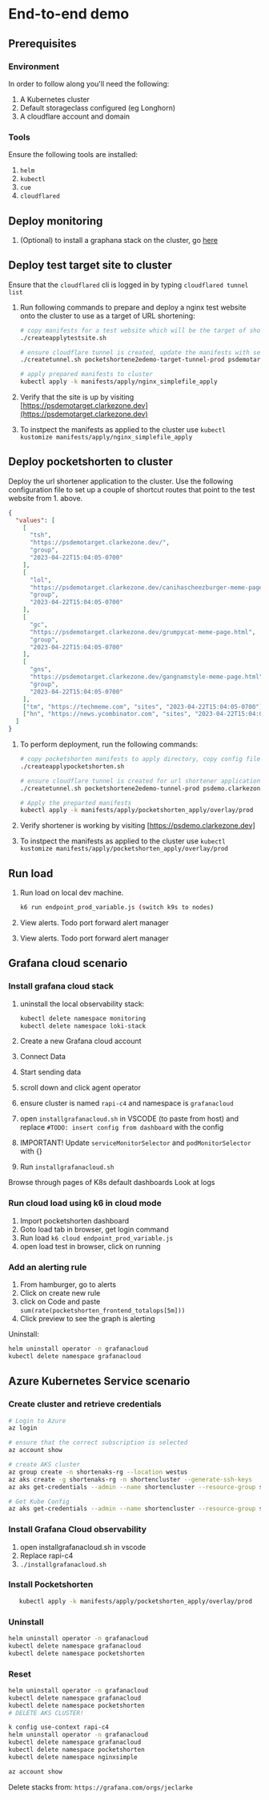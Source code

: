 # End-to-end demo

## Prerequisites

### Environment

In order to follow along you'll need the following:

1. A Kubernetes cluster
2. Default storageclass configured (eg Longhorn)
3. A cloudflare account and domain

### Tools

Ensure the following tools are installed:

1. `helm`
2. `kubectl`
3. `cue`
4. `cloudflared`

## Deploy monitoring

1. (Optional) to install a graphana stack on the cluster, go [here](https://github.com/clarkezone/pocketshorten/tree/main/endtoenddemo/manifests/grafana-stack)

## Deploy test target site to cluster

Ensure that the `cloudflared` cli is logged in by typing `cloudflared tunnel list`

1. Run following commands to prepare and deploy a nginx test website onto the cluster to use as a target of URL shortening:

   ```bash
   # copy manifests for a test website which will be the target of shorten operations
   ./createapplytestsite.sh

   # ensure cloudflare tunnel is created, update the manifests with secrets and tunnel identifiers
   ./createtunnel.sh pocketshortene2edemo-target-tunnel-prod psdemotarget.clarkezone.dev manifests/apply/nginx_simplefile_apply

   # apply prepared manifests to cluster
   kubectl apply -k manifests/apply/nginx_simplefile_apply
   ```

2. Verify that the site is up by visiting [https://psdemotarget.clarkezone.dev](https://psdemotarget.clarkezone.dev)

3. To instpect the manifests as applied to the cluster use `kubectl kustomize manifests/apply/nginx_simplefile_apply`

## Deploy pocketshorten to cluster

Deploy the url shortener application to the cluster. Use the following configuration file to set up a couple of shortcut routes that point to the test website from 1. above.

```json
{
  "values": [
    [
      "tsh",
      "https://psdemotarget.clarkezone.dev/",
      "group",
      "2023-04-22T15:04:05-0700"
    ],
    [
      "lol",
      "https://psdemotarget.clarkezone.dev/canihascheezburger-meme-page.html",
      "group",
      "2023-04-22T15:04:05-0700"
    ],
    [
      "gc",
      "https://psdemotarget.clarkezone.dev/grumpycat-meme-page.html",
      "group",
      "2023-04-22T15:04:05-0700"
    ],
    [
      "gns",
      "https://psdemotarget.clarkezone.dev/gangnamstyle-meme-page.html",
      "group",
      "2023-04-22T15:04:05-0700"
    ],
    ["tm", "https://techmeme.com", "sites", "2023-04-22T15:04:05-0700"],
    ["hn", "https://news.ycombinator.com", "sites", "2023-04-22T15:04:05-0700"]
  ]
}
```

1. To perform deployment, run the following commands:

   ```bash
   # copy pocketshorten manifests to apply directory, copy config files for test deployment
   ./createapplypocketshorten.sh

   # ensure cloudflare tunnel is created for url shortener application, update the manifests with secrets and tunnel identifiers
   ./createtunnel.sh pocketshortene2edemo-tunnel-prod psdemo.clarkezone.dev manifests/apply/pocketshorten_apply/overlay/prod

   # Apply the preparted manifests
   kubectl apply -k manifests/apply/pocketshorten_apply/overlay/prod
   ```

2. Verify shortener is working by visiting [https://psdemo.clarkezone.dev]

3. To instpect the manifests as applied to the cluster use `kubectl kustomize manifests/apply/pocketshorten_apply/overlay/prod`

## Run load

1. Run load on local dev machine.

   ```bash
   k6 run endpoint_prod_variable.js (switch k9s to nodes)
   ```

2. View alerts. Todo port forward alert manager

3. View alerts. Todo port forward alert manager

## Grafana cloud scenario

### Install grafana cloud stack

1. uninstall the local observability stack:

   ```bash
   kubectl delete namespace monitoring
   kubectl delete namespace loki-stack
   ```

2. Create a new Grafana cloud account
3. Connect Data
4. Start sending data
5. scroll down and click agent operator
6. ensure cluster is named `rapi-c4` and namespace is `grafanacloud`
7. open `installgrafanacloud.sh` in VSCODE (to paste from host) and replace `#TODO: insert config from dashboard` with the config
8. IMPORTANT! Update `serviceMonitorSelector` and `podMonitorSelector` with {}
9. Run `installgrafanacloud.sh`

Browse through pages of K8s default dashboards
Look at logs

### Run cloud load using k6 in cloud mode

1. Import pocketshorten dashboard
2. Goto load tab in browser, get login command
3. Run load `k6 cloud endpoint_prod_variable.js`
4. open load test in browser, click on running

### Add an alerting rule

1. From hamburger, go to alerts
2. Click on create new rule
3. click on Code and paste `sum(rate(pocketshorten_frontend_totalops[5m]))`
4. Click preview to see the graph is alerting

Uninstall:

```bash
helm uninstall operator -n grafanacloud
kubectl delete namespace grafanacloud
```

## Azure Kubernetes Service scenario

### Create cluster and retrieve credentials

```bash
# Login to Azure
az login

# ensure that the correct subscription is selected
az account show

# create AKS cluster
az group create -n shortenaks-rg --location westus
az aks create -g shortenaks-rg -n shortencluster --generate-ssh-keys
az aks get-credentials --admin --name shortencluster --resource-group shortenaks-rg

# Get Kube Config
az aks get-credentials --admin --name shortencluster --resource-group shortenaks-rg
```

### Install Grafana Cloud observability

1. open installgrafanacloud.sh in vscode
2. Replace rapi-c4
3. `./installgrafanacloud.sh`

### Install Pocketshorten

```bash
   kubectl apply -k manifests/apply/pocketshorten_apply/overlay/prod
```

### Uninstall

```bash
helm uninstall operator -n grafanacloud
kubectl delete namespace grafanacloud
kubectl delete namespace pocketshorten
```

### Reset

```bash
helm uninstall operator -n grafanacloud
kubectl delete namespace grafanacloud
kubectl delete namespace pocketshorten
# DELETE AKS CLUSTER!

k config use-context rapi-c4
helm uninstall operator -n grafanacloud
kubectl delete namespace grafanacloud
kubectl delete namespace pocketshorten
kubectl delete namespace nginxsimple

az account show

```

Delete stacks from: `https://grafana.com/orgs/jeclarke`
